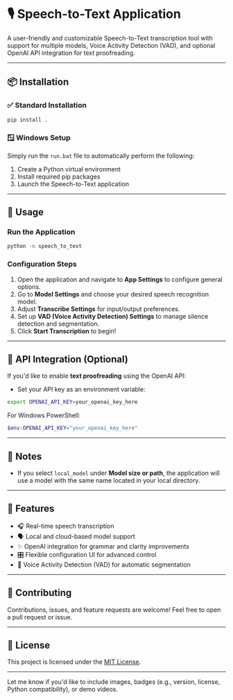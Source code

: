 # 🎙️ Speech-to-Text Application

A user-friendly and customizable Speech-to-Text transcription tool with support for multiple models, Voice Activity Detection (VAD), and optional OpenAI API integration for text proofreading.

---

## 📦 Installation

### ✅ Standard Installation

```bash
pip install .
```

### 🪟 Windows Setup

Simply run the `run.bat` file to automatically perform the following:

1. Create a Python virtual environment
2. Install required pip packages
3. Launch the Speech-to-Text application

---

## 🚀 Usage

### Run the Application

```bash
python -m speech_to_text
```

### Configuration Steps

1. Open the application and navigate to **App Settings** to configure general options.
2. Go to **Model Settings** and choose your desired speech recognition model.
3. Adjust **Transcribe Settings** for input/output preferences.
4. Set up **VAD (Voice Activity Detection) Settings** to manage silence detection and segmentation.
5. Click **Start Transcription** to begin!

---

## 🔑 API Integration (Optional)

If you'd like to enable **text proofreading** using the OpenAI API:

* Set your API key as an environment variable:

```bash
export OPENAI_API_KEY=your_openai_key_here
```

For Windows PowerShell:

```powershell
$env:OPENAI_API_KEY="your_openai_key_here"
```

---

## 📌 Notes

* If you select `local_model` under **Model size or path**, the application will use a model with the same name located in your local directory.

---

## 🧠 Features

* 🎧 Real-time speech transcription
* 🗣️ Local and cloud-based model support
* ✨ OpenAI integration for grammar and clarity improvements
* 🎛️ Flexible configuration UI for advanced control
* 🧩 Voice Activity Detection (VAD) for automatic segmentation

---

## 🤝 Contributing

Contributions, issues, and feature requests are welcome! Feel free to open a pull request or issue.

---

## 📜 License

This project is licensed under the [MIT License](LICENSE).

---

Let me know if you'd like to include images, badges (e.g., version, license, Python compatibility), or demo videos.
